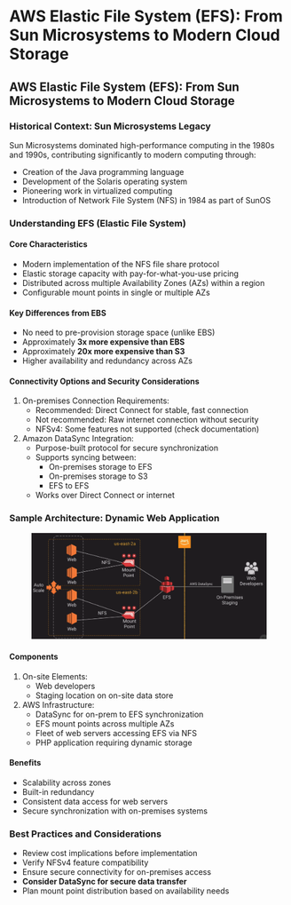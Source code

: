 # AWS Elastic File System (EFS): From Sun Microsystems to Modern Cloud Storage

## AWS Elastic File System (EFS): From Sun Microsystems to Modern Cloud Storage

### Historical Context: Sun Microsystems Legacy

Sun Microsystems dominated high-performance computing in the 1980s and 1990s, contributing significantly to modern computing through:

* Creation of the Java programming language
* Development of the Solaris operating system
* Pioneering work in virtualized computing
* Introduction of Network File System (NFS) in 1984 as part of SunOS

### Understanding EFS (Elastic File System)

#### Core Characteristics

* Modern implementation of the NFS file share protocol
* Elastic storage capacity with pay-for-what-you-use pricing
* Distributed across multiple Availability Zones (AZs) within a region
* Configurable mount points in single or multiple AZs

#### Key Differences from EBS

* No need to pre-provision storage space (unlike EBS)
* Approximately **3x more expensive than EBS**
* Approximately **20x more expensive than S3**
* Higher availability and redundancy across AZs

#### Connectivity Options and Security Considerations

1. On-premises Connection Requirements:
   * Recommended: Direct Connect for stable, fast connection
   * Not recommended: Raw internet connection without security
   * NFSv4: Some features not supported (check documentation)
2. Amazon DataSync Integration:
   * Purpose-built protocol for secure synchronization
   * Supports syncing between:
     * On-premises storage to EFS
     * On-premises storage to S3
     * EFS to EFS
   * Works over Direct Connect or internet

### Sample Architecture: Dynamic Web Application

<figure><img src="../../../../.gitbook/assets/image (50) (1).png" alt=""><figcaption></figcaption></figure>

#### Components

1. On-site Elements:
   * Web developers
   * Staging location on on-site data store
2. AWS Infrastructure:
   * DataSync for on-prem to EFS synchronization
   * EFS mount points across multiple AZs
   * Fleet of web servers accessing EFS via NFS
   * PHP application requiring dynamic storage

#### Benefits

* Scalability across zones
* Built-in redundancy
* Consistent data access for web servers
* Secure synchronization with on-premises systems

### Best Practices and Considerations

* Review cost implications before implementation
* Verify NFSv4 feature compatibility
* Ensure secure connectivity for on-premises access
* **Consider DataSync for secure data transfer**
* Plan mount point distribution based on availability needs
